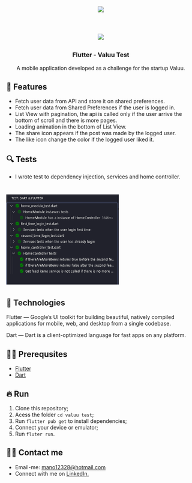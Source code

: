 <h1 align="center">
  <img src="https://github.com/manoellribeiro/valuu_test/blob/master/appPreview.gif" width="200px" />
</h1>

<h1 align="center">
  <img src="https://image.flaticon.com/icons/svg/3023/3023325.svg" width="50px" />
</h1>
<h3 align="center">
  Flutter - Valuu Test
</h3>

<p align="center">A mobile application developed as a challenge for the startup Valuu.</p>

## 📱 Features

- Fetch user data from API and store it on shared preferences.
- Fetch user data from Shared Preferences if the user is logged in.
- List View with pagination, the api is called only if the user arrive the bottom of scroll and there is more pages.
- Loading animation in the bottom of List View.
- The share icon appears if the post was made by the logged user.
- The like icon change the color if the logged user liked it.

## 🔍 Tests

- I wrote test to dependency injection, services and home controller.
<h1 align="start">
  <img src="https://github.com/manoellribeiro/valuu_test/blob/master/tests.png" width="300px" />
</h1>


## 🚀 Technologies

Flutter — Google’s UI toolkit for building beautiful, natively compiled applications for mobile, web, and desktop from a single codebase.

Dart — Dart is a client-optimized language for fast apps on any platform. 

## ✋🏻 Prerequsites

- [Flutter](https://flutter.dev)
- [Dart](https://dart.dev)

## 🔥 Run

1. Clone this repository;
2. Acess the folder `cd valuu test`;
3. Run `flutter pub get` to install dependencies;
4. Connect your device or emulator;
6. Run `fluter run`.

## 🧑‍💻 Contact me

* Email-me: mano12328@hotmail.com
* Connect with me on [LinkedIn.](https://www.linkedin.com/in/manoellribeiro/)



